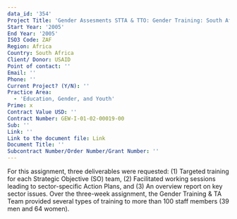 ```yaml
---
data_id: '354'
Project Title: 'Gender Assesments STTA & TTO: Gender Training: South Africa (TDY 57)'
Start Year: '2005'
End Year: '2005'
ISO3 Code: ZAF
Region: Africa
Country: South Africa
Client/ Donor: USAID
Point of contact: ''
Email: ''
Phone: ''
Current Project? (Y/N): ''
Practice Area:
  - 'Education, Gender, and Youth'
Prime: x
Contract Value USD: ''
Contract Number: GEW-I-01-02-00019-00
Sub: ''
Link: ''
Link to the document file: Link
Document Title: ''
Subcontract Number/Order Number/Grant Number: ''
---
```

For this assignment, three deliverables were requested: (1) Targeted training for each Strategic Objective (SO) team, (2) Facilitated working sessions leading to sector-specific Action Plans, and (3) An overview report on key sector issues. Over the three-week assignment, the Gender Training & TA Team provided several types of training to more than 100 staff members (39 men and 64 women).